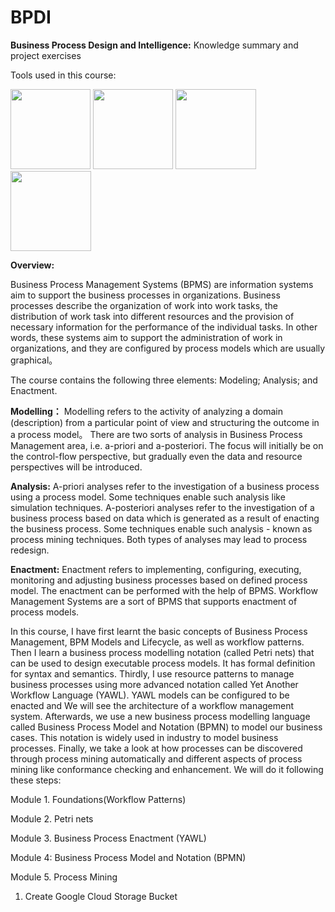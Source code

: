 # BPDI
**Business Process Design and Intelligence:** Knowledge summary and project exercises

Tools used in this course:

<a href="https://woped.dhbw-karlsruhe.de/" target="_blank" rel="noopener noreferrer"><img loading="lazy" class="alignnone wp-image-643" src="https://user-images.githubusercontent.com/60782937/171988368-ade3b279-bef9-4fcc-b5c3-7e994de20440.png" alt="" width="128" height="128"></a>
<a href="https://yawlfoundation.github.io/" target="_blank" rel="noopener noreferrer"><img loading="lazy" class="alignnone wp-image-644" src="https://user-images.githubusercontent.com/60782937/171988405-2e66f1f5-1d0d-4911-a91b-d5fed0af3bf5.png" alt="" width="128" height="128"></a>
<a href="https://academic.signavio.com/" target="_blank" rel="noopener noreferrer"><img loading="lazy" class="alignnone wp-image-642" src="http://amin.blogs.dsv.su.se/files/2020/12/signavio.png" alt="" width="129" height="128" srcset="https://user-images.githubusercontent.com/60782937/171988413-e411e58e-e21e-4ffa-9144-9bc02d1e0792.png" sizes="(max-width: 129px) 100vw, 129px"></a>
<a href="https://www.promtools.org/" target="_blank" rel="noopener noreferrer"><img loading="lazy" class="alignnone wp-image-641" src="https://user-images.githubusercontent.com/60782937/171988431-258396fe-d8d0-4ac7-971d-964de796bb06.png" alt="" width="129" height="128"></a>

**Overview:**

Business Process Management Systems (BPMS) are information systems aim to support the business processes in organizations. Business processes describe the organization of work into work tasks, the distribution of work task into different resources and the provision of necessary information for the performance of the individual tasks. In other words, these systems aim to support the administration of work in organizations, and they are configured by process models which are usually graphical。

The course contains the following three elements: Modeling; Analysis; and Enactment.

**Modelling：** Modelling refers to the activity of analyzing a domain (description) from a particular point of view and structuring the outcome in a process model。
There are two sorts of analysis in Business Process Management area, i.e. a-priori and a-posteriori. The focus will initially be on the control-flow perspective, but gradually even the data and resource perspectives will be introduced.

**Analysis:** A-priori analyses refer to the investigation of a business process using a process model. Some techniques enable such analysis like simulation techniques. A-posteriori analyses refer to the investigation of a business process based on data which is generated as a result of enacting the business process. Some techniques enable such analysis - known as process mining techniques. Both types of analyses may lead to process redesign.

**Enactment:** Enactment refers to implementing, configuring, executing, monitoring and adjusting business processes based on defined process model. The enactment can be performed with the help of BPMS. Workflow Management Systems are a sort of BPMS that supports enactment of process models. 

In this course, I have first learnt the basic concepts of Business Process Management, BPM Models and Lifecycle, as well as workflow patterns. Then I learn a business process modelling notation (called Petri nets) that can be used to design executable process models. It has formal definition for syntax and semantics. Thirdly, I use resource patterns to manage business processes using more advanced notation called Yet Another Workflow Language (YAWL). YAWL models can be configured to be enacted and We will see the architecture of a workflow management system. Afterwards, we use a new business process modelling language called Business Process Model and Notation (BPMN) to model our business cases. This notation is widely used in industry to model business processes. Finally, we take a look at how processes can be discovered through process mining automatically and different aspects of process mining like conformance checking and enhancement. We will do it following these steps:

Module 1. Foundations(Workflow Patterns)

Module 2. Petri nets

Module 3. Business Process Enactment (YAWL)

Module 4: Business Process Model and Notation (BPMN)

Module 5. Process Mining

1. Create Google Cloud Storage Bucket
